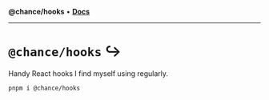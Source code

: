 **@chance/hooks** • [**Docs**](modules.md)

***

# `@chance/hooks` ↪️

Handy React hooks I find myself using regularly.

```sh
pnpm i @chance/hooks
```
